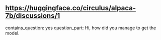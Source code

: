 ## https://huggingface.co/circulus/alpaca-7b/discussions/1

contains_question: yes
question_part: Hi, how did you manage to get the model.